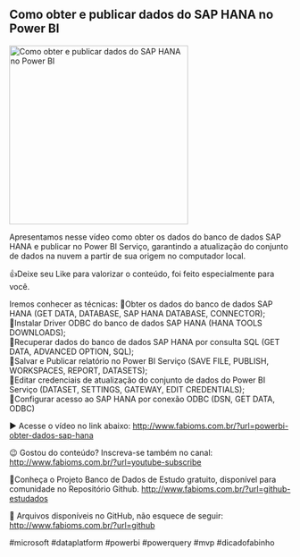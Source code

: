 ## Como obter e publicar dados do SAP HANA no Power BI

<img src="https://fabioms.com.br//uploads/youtube/iBOe9Hrj8Gk.png" alt="Como obter e publicar dados do SAP HANA no Power BI" title="PowerBI" width="320"/>

Apresentamos nesse vídeo como obter os dados do banco de dados SAP HANA e publicar no Power BI Serviço, garantindo a atualização do conjunto de dados na nuvem a partir de sua origem no computador local.

👍Deixe seu Like para valorizar o conteúdo, foi feito especialmente para você.

Iremos conhecer as técnicas:
🔹Obter os dados do banco de dados SAP HANA (GET DATA, DATABASE, SAP HANA DATABASE, CONNECTOR);  
🔹Instalar Driver ODBC do banco de dados SAP HANA (HANA TOOLS DOWNLOADS);  
🔹Recuperar dados do banco de dados SAP HANA por consulta SQL (GET DATA, ADVANCED OPTION, SQL);  
🔹Salvar e Publicar relatório no Power BI Serviço (SAVE FILE, PUBLISH, WORKSPACES, REPORT, DATASETS);  
🔹Editar credenciais de atualização  do conjunto de dados do Power BI Serviço (DATASET, SETTINGS, GATEWAY, EDIT CREDENTIALS);  
🔹Configurar acesso ao SAP HANA por conexão ODBC (DSN, GET DATA, ODBC) 

▶️ Acesse o vídeo no link abaixo:
http://www.fabioms.com.br/?url=powerbi-obter-dados-sap-hana

😉 Gostou do conteúdo? Inscreva-se também no canal:
http://www.fabioms.com.br/?url=youtube-subscribe

🎁Conheça o Projeto Banco de Dados de Estudo gratuito, disponível para comunidade no Repositório Github.
http://www.fabioms.com.br/?url=github-estudados

📁 Arquivos disponíveis no GitHub, não esquece de seguir:
http://www.fabioms.com.br/?url=github

#microsoft #dataplatform #powerbi #powerquery #mvp #dicadofabinho 